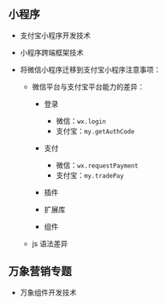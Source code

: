 ## 小程序

- 支付宝小程序开发技术

- 小程序跨端框架技术

- 将微信小程序迁移到支付宝小程序注意事项：

  - 微信平台与支付宝平台能力的差异：

    - 登录
      - 微信：`wx.login`
      - 支付宝：`my.getAuthCode`

    - 支付
      - 微信：`wx.requestPayment`
      - 支付宝：`my.tradePay`

    - 插件
    - 扩展库
    - 组件

  - js 语法差异

## 万象营销专题

- 万象组件开发技术
